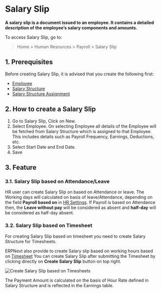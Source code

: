 <!-- add-breadcrumbs -->
# Salary Slip

**A salary slip is a document issued to an employee. It contains a detailed description of the employee’s salary components and amounts.**

To access Salary Slip, go to:
> Home > Human Resources > Payroll > Salary Slip

## 1. Prerequisites
Before creating Salary Slip, it is advised that you create the following first:

* [Employee](/docs/user/manual/en/human-resource/employee)
* [Salary Structure](/docs/user/manual/en/human-resource/salary-structure)
* [Salary Structure Assignment](/docs/user/manual/en/human-resource/salary-structure-assignment)

## 2. How to create a Salary Slip


1. Go to Salary Slip, Click on New.
1. Select Employee. On selecting Employee all details of the Employee will be fetched from Salary Structure which is assigned to that Employee. This includes details such as Payroll Frequency, Earnings, Deductions, etc.
1. Select Start Date and End Date.
1. Save

## 3. Feature

### 3.1. Salary Slip based on Attendance/Leave

HR user can create Salary Slip on based on Attendance or leave.
The Working days will calculated on basis of leave/Attendance, depending on the field **Payroll based on** in [HR Settings](/docs/user/manual/en/human-resource/hr-settings). If Payroll is based on Attendance then, the **Leave without pay** will be considered as absent and **half-day** will be considered as half-day absent.

### 3.2. Salary Slip based on Timesheet

For creating Salary Slip based on timesheet you need to create Salary Structure for Timesheets.

ERPNext also provide to create Salary slip based on working hours based on [Timesheet](/docs/user/manual/en/projects/timesheets)
You can create Salary Slip after submitting the Timesheet by clicking directly on **Create Salary Slip** button on top right.

<img class="screenshot" alt="Create Salary Slip based on Timesheets" src="{{docs_base_url}}/assets/img/human-resources/create-salary-slip-based-on-timesheets.png">

The Payment Amount is calculated on the basis of Hour Rate defined in Salary Structure and is reflected in the Earnings table.


